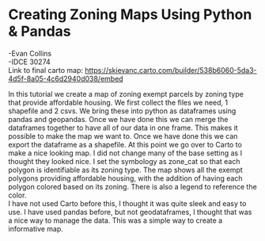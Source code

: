 # Creating Zoning Maps Using Python & Pandas
-Evan Collins  
-IDCE 30274  
Link to final carto map: https://skievanc.carto.com/builder/538b6060-5da3-4d5f-8a05-4c6d2940d038/embed  
  
In this tutorial we create a map of zoning exempt parcels by zoning type that provide affordable housing. We first collect the files we need, 1 shapefile and 2 csvs. 
We bring these into python as dataframes using pandas and geopandas. Once we have done this we can merge the dataframes together to have all of our data in one frame. This
makes it possible to make the map we want to. Once we have done this we can export the dataframe as a shapefile. 
At this point we go over to Carto to make a nice looking map. I did not change many of the base setting as I thought they looked nice. I set the symbology as zone_cat so that
each polygon is identifiable as its zoning type. The map shows all the exempt polygons providing affordable housing, with the addition of having each polygon colored based on its zoning. There is also a legend to reference the color.  
I have not used Carto before this, I thought it was quite sleek and easy to use. I have used pandas before, but not geodataframes, I thought that was a nice way to manage
the data. This was a simple way to create a informative map. 



